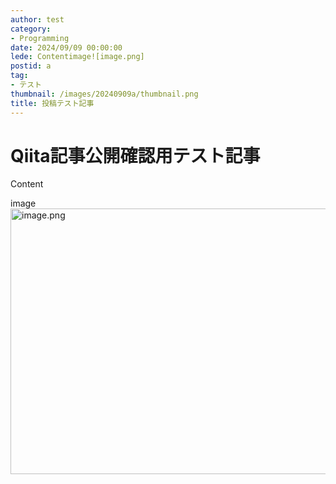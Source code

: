 ```yaml
---
author: test
category:
- Programming
date: 2024/09/09 00:00:00
lede: Contentimage![image.png]
postid: a
tag:
- テスト
thumbnail: /images/20240909a/thumbnail.png
title: 投稿テスト記事
---
```


# Qiita記事公開確認用テスト記事

Content

image
<img src="/images/20240909a/image.png" alt="image.png" width="699" height="425" loading="lazy">